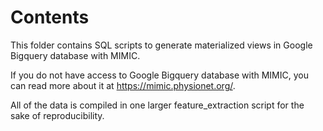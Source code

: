 # Contents 

This folder contains SQL scripts to generate materialized views in Google Bigquery database with MIMIC. 

If you do not have access to Google Bigquery database with MIMIC, you can read more about it at https://mimic.physionet.org/.

All of the data is compiled in one larger feature_extraction script for the sake of reproducibility. 